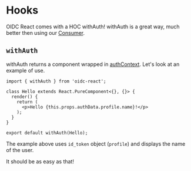 # Hooks

OIDC React comes with a HOC withAuth! withAuth is a great way, much better then using our [Consumer](https://reactjs.org/docs/context.html#contextconsumer).

## `withAuth`

withAuth returns a component wrapped in [authContext](../docs/interfaces/authcontextprops.md). Let's look at an example of use.

```tsx
import { withAuth } from 'oidc-react';

class Hello extends React.PureComponent<{}, {}> {
  render() {
    return (
      <p>Hello {this.props.authData.profile.name}!</p>
    );
  }
}

export default withAuth(Hello);
```

The example above uses `id_token` object (`profile`) and displays the name of the user.

It should be as easy as that!
